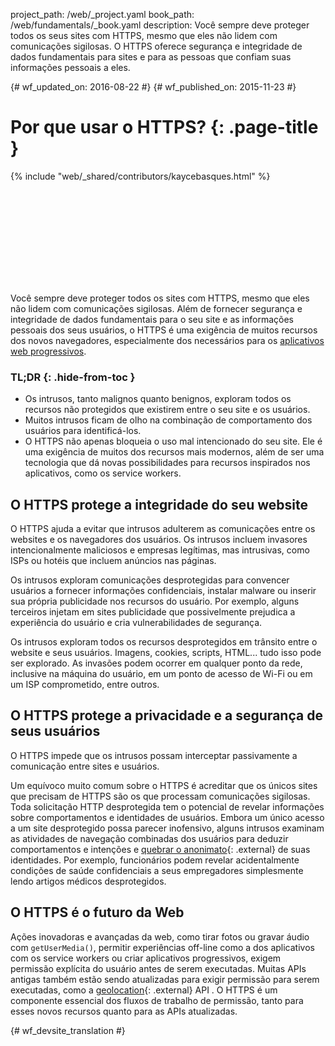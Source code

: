 project_path: /web/_project.yaml
book_path: /web/fundamentals/_book.yaml
description: Você sempre deve proteger todos os seus sites com HTTPS, mesmo que eles não lidem com comunicações sigilosas. O HTTPS oferece segurança e integridade de dados fundamentais para sites e para as pessoas que confiam suas informações pessoais a eles.

{# wf_updated_on: 2016-08-22 #}
{# wf_published_on: 2015-11-23 #}

# Por que usar o HTTPS? {: .page-title }

{% include "web/_shared/contributors/kaycebasques.html" %}

<div class="video-wrapper">
  <iframe class="devsite-embedded-youtube-video" data-video-id="iP75a1Y9saY"
          data-autohide="1" data-showinfo="0" frameborder="0" allowfullscreen>
  </iframe>
</div>

Você sempre deve proteger todos os sites com HTTPS, mesmo que eles
não lidem com comunicações sigilosas. Além de fornecer segurança e integridade
de dados fundamentais para o seu site e as informações pessoais dos seus usuários, o HTTPS é
uma exigência de muitos recursos dos novos navegadores, especialmente dos necessários para os
[aplicativos web progressivos](/web/progressive-web-apps/).

### TL;DR {: .hide-from-toc }

* Os intrusos, tanto malignos quanto benignos, exploram todos os recursos não protegidos que existirem entre o seu site e os usuários.
* Muitos intrusos ficam de olho na combinação de comportamento dos usuários para identificá-los. 
* O HTTPS não apenas bloqueia o uso mal intencionado do seu site. Ele é uma exigência de muitos dos recursos mais modernos, além de ser uma tecnologia que dá novas possibilidades para recursos inspirados nos aplicativos, como os service workers. 

## O HTTPS protege a integridade do seu website 

O HTTPS ajuda a evitar que intrusos adulterem as comunicações 
entre os websites e os navegadores dos usuários. Os intrusos incluem 
invasores intencionalmente maliciosos e empresas legítimas, mas intrusivas, 
como ISPs ou hotéis que incluem anúncios nas páginas.

Os intrusos exploram comunicações desprotegidas para convencer usuários a fornecer 
informações confidenciais, instalar malware ou inserir sua própria 
publicidade nos recursos do usuário. Por exemplo, alguns terceiros injetam 
em sites publicidade que possivelmente prejudica a experiência do usuário e 
cria vulnerabilidades de segurança.

Os intrusos exploram todos os recursos desprotegidos em trânsito entre o 
website e seus usuários. Imagens, cookies, scripts, HTML... tudo isso pode 
ser explorado. As invasões podem ocorrer em qualquer ponto da rede, inclusive na 
máquina do usuário, em um ponto de acesso de Wi-Fi ou em um ISP comprometido, entre outros. 

## O HTTPS protege a privacidade e a segurança de seus usuários

O HTTPS impede que os intrusos possam interceptar passivamente a
comunicação entre sites e usuários.

Um equívoco muito comum sobre o HTTPS é acreditar que os únicos sites 
que precisam de HTTPS são os que processam comunicações sigilosas. Toda 
solicitação HTTP desprotegida tem o potencial de revelar informações sobre 
comportamentos e identidades de usuários. Embora um único acesso a um 
site desprotegido possa parecer inofensivo, alguns intrusos examinam as 
atividades de navegação combinadas dos usuários para deduzir 
comportamentos e intenções e 
[quebrar o anonimato](https://en.wikipedia.org/wiki/De-anonymization){: .external}
de suas identidades. Por exemplo, 
funcionários podem revelar acidentalmente condições de saúde confidenciais a seus 
empregadores simplesmente lendo artigos médicos desprotegidos.

## O HTTPS é o futuro da Web

Ações inovadoras e avançadas da web, como tirar fotos ou gravar
áudio com `getUserMedia()`, permitir experiências off-line como a dos aplicativos com os service
workers ou criar aplicativos progressivos, exigem permissão explícita do usuário
antes de serem executadas. Muitas APIs antigas também estão sendo atualizadas para
exigir permissão para serem executadas, como a [geolocation](https://developer.mozilla.org/en-US/docs/Web/API/Geolocation/Using_geolocation){: .external} API
. O HTTPS é um componente essencial dos fluxos de trabalho de permissão, tanto para
esses novos recursos quanto para as APIs atualizadas.








{# wf_devsite_translation #}
